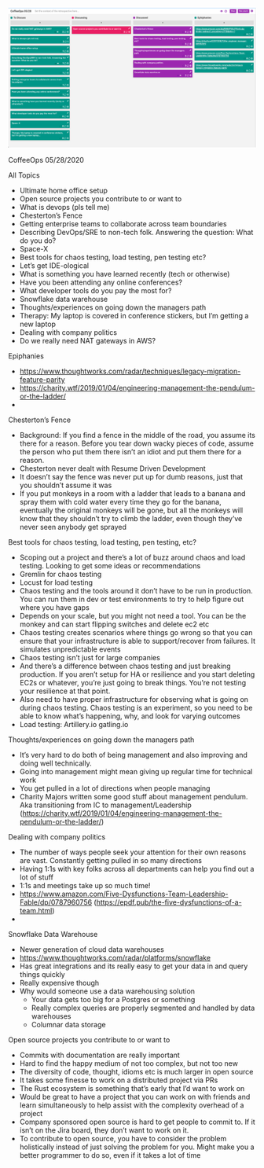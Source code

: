 ![Our Board](images/2020.05.28.png)

CoffeeOps 05/28/2020

All Topics
- Ultimate home office setup
- Open source projects you contribute to or want to
- What is devops (pls tell me)
- Chesterton’s Fence
- Getting enterprise teams to collaborate across team boundaries
- Describing DevOps/SRE to non-tech folk. Answering the question: What do you do?
- Space-X
- Best tools for chaos testing, load testing, pen testing etc?
- Let’s get IDE-ological
- What is something you have learned recently (tech or otherwise)
- Have you been attending any online conferences?
- What developer tools do you pay the most for?
- Snowflake data warehouse
- Thoughts/experiences on going down the managers path
- Therapy: My laptop is covered in conference stickers, but I’m getting a new laptop
- Dealing with company politics
- Do we really need NAT gateways in AWS?


Epiphanies
- https://www.thoughtworks.com/radar/techniques/legacy-migration-feature-parity
- https://charity.wtf/2019/01/04/engineering-management-the-pendulum-or-the-ladder/
- 


Chesterton’s Fence
- Background: If you find a fence in the middle of the road, you assume its there for a reason. Before you tear down wacky pieces of code, assume the person who put them there isn’t an idiot and put them there for a reason.
- Chesterton never dealt with Resume Driven Development
- It doesn’t say the fence was never put up for dumb reasons, just that you shouldn’t assume it was
- If you put monkeys in a room with a ladder that leads to a banana and spray them with cold water every time they go for the banana, eventually the original monkeys will be gone, but all the monkeys will know that they shouldn’t try to climb the ladder, even though they’ve never seen anybody get sprayed

Best tools for chaos testing, load testing, pen testing, etc?
- Scoping out a project and there’s a lot of buzz around chaos and load testing. Looking to get some ideas or recommendations
- Gremlin for chaos testing
- Locust for load testing
- Chaos testing and the tools around it don’t have to be run in production. You can run them in dev or test environments to try to help figure out where you have gaps
- Depends on your scale, but you might not need a tool. You can be the monkey and can start flipping switches and delete ec2 etc
- Chaos testing creates scenarios where things go wrong so that you can ensure that your infrastructure is able to support/recover from failures. It simulates unpredictable events
- Chaos testing isn’t just for large companies
- And there’s a difference between chaos testing and just breaking production. If you aren’t setup for HA or resilience and you start deleting EC2s or whatever, you’re just going to break things. You’re not testing your resilience at that point.
- Also need to have proper infrastructure for observing what is going on during chaos testing. Chaos testing is an experiment, so you need to be able to know what’s happening, why, and look for varying outcomes
- Load testing: Artillery.io gatling.io

Thoughts/experiences on going down the managers path
- It’s very hard to do both of being management and also improving and doing well technically. 
- Going into management might mean giving up regular time for technical work
- You get pulled in a lot of directions when people managing
- Charity Majors written some good stuff about management pendulum. Aka transitioning from IC to management/Leadership (https://charity.wtf/2019/01/04/engineering-management-the-pendulum-or-the-ladder/)

Dealing with company politics
- The number of ways people seek your attention for their own reasons are vast. Constantly getting pulled in so many directions
- Having 1:1s with key folks across all departments can help you find out a lot of stuff
- 1:1s and meetings take up so much time!
- https://www.amazon.com/Five-Dysfunctions-Team-Leadership-Fable/dp/0787960756 (https://epdf.pub/the-five-dysfunctions-of-a-team.html)
- 

Snowflake Data Warehouse
- Newer generation of cloud data warehouses
- https://www.thoughtworks.com/radar/platforms/snowflake
- Has great integrations and its really easy to get your data in and query things quickly
- Really expensive though
- Why would someone use a data warehousing solution
    - Your data gets too big for a Postgres or something
    - Really complex queries are properly segmented and handled by data warehouses
    - Columnar data storage

Open source projects you contribute to or want to
- Commits with documentation are really important
- Hard to find the happy medium of not too complex, but not too new
- The diversity of code, thought, idioms etc is much larger in open source
- It takes some finesse to work on a distributed project via PRs
- The Rust ecosystem is something that’s early that I’d want to work on
- Would be great to have a project that you can work on with friends and learn simultaneously to help assist with the complexity overhead of a project
- Company sponsored open source is hard to get people to commit to. If it isn’t on the Jira board, they don’t want to work on it.
- To contribute to open source, you have to consider the problem holistically instead of just solving the problem for you. Might make you a better programmer to do so, even if it takes a lot of time